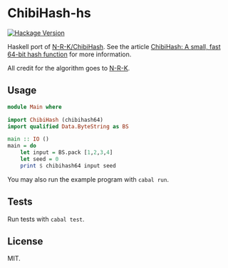 # ChibiHash-hs

[<img alt="Hackage Version" src="https://img.shields.io/hackage/v/ChibiHash">](https://hackage.haskell.org/package/ChibiHash)

Haskell port of [N-R-K/ChibiHash](https://github.com/N-R-K/ChibiHash). See the article [ChibiHash: A small, fast 64-bit hash function](https://nrk.neocities.org/articles/chibihash) for more information.

All credit for the algorithm goes to [N-R-K](https://github.com/N-R-K).

## Usage 

```haskell
module Main where

import ChibiHash (chibihash64)
import qualified Data.ByteString as BS

main :: IO ()
main = do
    let input = BS.pack [1,2,3,4]
    let seed = 0
    print $ chibihash64 input seed
```

You may also run the example program with `cabal run`.

## Tests

Run tests with `cabal test`.

## License

MIT.
